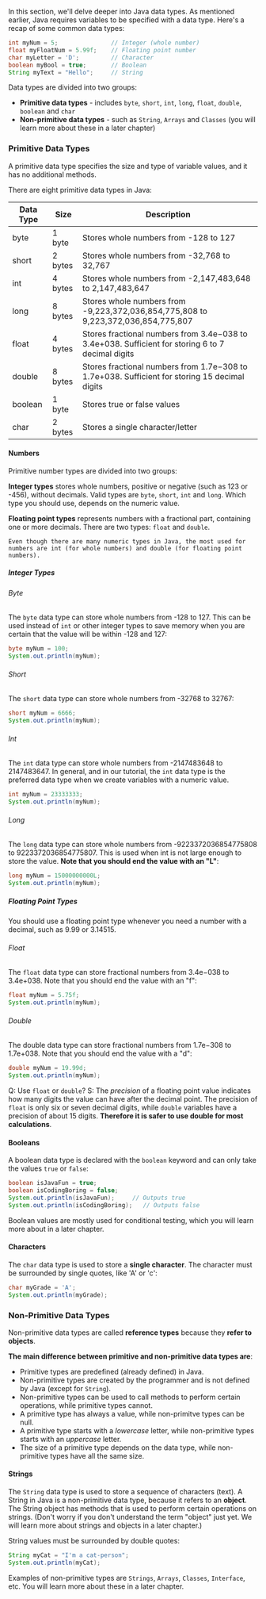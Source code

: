 
In this section, we'll delve deeper into Java data types. As mentioned earlier, Java requires variables to be specified with a data type. Here's a recap of some common data types:


```java
int myNum = 5;               // Integer (whole number)
float myFloatNum = 5.99f;    // Floating point number
char myLetter = 'D';         // Character
boolean myBool = true;       // Boolean
String myText = "Hello";     // String
```

Data types are divided into two groups:

- __Primitive data types__ - includes `byte`, `short`, `int`, `long`, `float`, `double`, `boolean` and `char`
- __Non-primitive data types__ - such as `String`, `Arrays` and `Classes` (you will learn more about these in a later chapter)

### Primitive Data Types

A primitive data type specifies the size and type of variable values, and it has no additional methods.

There are eight primitive data types in Java:

Data Type	| Size		| Description
------------|-----------|-------------------------------------------
byte 		|1 byte 	|Stores whole numbers from -128 to 127
short		|2 bytes	|Stores whole numbers from -32,768 to 32,767
int			|4 bytes	|Stores whole numbers from -2,147,483,648 to 2,147,483,647
long		|8 bytes	|Stores whole numbers from -9,223,372,036,854,775,808 to 9,223,372,036,854,775,807
float		|4 bytes	|Stores fractional numbers from 3.4e−038 to 3.4e+038. Sufficient for storing 6 to 7 decimal digits
double		|8 bytes	|Stores fractional numbers from 1.7e−308 to 1.7e+038. Sufficient for storing 15 decimal digits
boolean		|1 byte		|Stores true or false values
char		|2 bytes	|Stores a single character/letter

#### Numbers

Primitive number types are divided into two groups:

__Integer types__ stores whole numbers, positive or negative (such as 123 or -456), without decimals. Valid types are `byte`, `short`, `int` and `long`. Which type you should use, depends on the numeric value.

__Floating point types__ represents numbers with a fractional part, containing one or more decimals. There are two types: `float` and `double`.

	Even though there are many numeric types in Java, the most used for numbers are int (for whole numbers) and double (for floating point numbers).

##### Integer Types

###### Byte

The `byte` data type can store whole numbers from -128 to 127. This can be used instead of `int` or other integer types to save memory when you are certain that the value will be within -128 and 127:

```java
byte myNum = 100;
System.out.println(myNum);
```
###### Short

The `short` data type can store whole numbers from -32768 to 32767:

```java
short myNum = 6666;
System.out.println(myNum);
```

###### Int

The `int` data type can store whole numbers from -2147483648 to 2147483647. In general, and in our tutorial, the `int` data type is the preferred data type when we create variables with a numeric value.

```java
int myNum = 23333333;
System.out.println(myNum);
```

###### Long

The `long` data type can store whole numbers from -9223372036854775808 to 9223372036854775807. This is used when int is not large enough to store the value. __Note that you should end the value with an "L"__:

```java
long myNum = 15000000000L;
System.out.println(myNum);
```

##### Floating Point Types

You should use a floating point type whenever you need a number with a decimal, such as 9.99 or 3.14515.

###### Float

The `float` data type can store fractional numbers from 3.4e−038 to 3.4e+038. Note that you should end the value with an "f":

```java
float myNum = 5.75f;
System.out.println(myNum);
```
###### Double

The double data type can store fractional numbers from 1.7e−308 to 1.7e+038. Note that you should end the value with a "d":

```java
double myNum = 19.99d;
System.out.println(myNum);
```
Q: Use `float` or `double`?
S: The _precision_ of a floating point value indicates how many digits the value can have after the decimal point. The precision of `float` is only six or seven decimal digits, while `double` variables have a precision of about 15 digits. __Therefore it is safer to use double for most calculations__.

#### Booleans

A boolean data type is declared with the `boolean` keyword and can only take the values `true` or `false`:

```java
boolean isJavaFun = true;
boolean isCodingBoring = false;
System.out.println(isJavaFun);     // Outputs true
System.out.println(isCodingBoring);   // Outputs false
```
Boolean values are mostly used for conditional testing, which you will learn more about in a later chapter.

#### Characters

The `char` data type is used to store a __single character__. The character must be surrounded by single quotes, like 'A' or 'c':

```java
char myGrade = 'A';
System.out.println(myGrade);
```

### Non-Primitive Data Types

Non-primitive data types are called __reference types__ because they __refer to objects__.

__The main difference between primitive and non-primitive data types are__:

- Primitive types are predefined (already defined) in Java.
- Non-primitive types are created by the programmer and is not defined by Java (except for `String`).
- Non-primitive types can be used to call methods to perform certain operations, while primitive types cannot.
- A primitive type has always a value, while non-primitve types can be null.
- A primitive type starts with a _lowercase_ letter, while non-primitive types starts with an _uppercase_ letter.
- The size of a primitive type depends on the data type, while non-primitive types have all the same size.

#### Strings

The `String` data type is used to store a sequence of characters (text). A String in Java is a non-primitive data type, because it refers to an __object__. The String object has methods that is used to perform certain operations on strings. (Don't worry if you don't understand the term "object" just yet. We will learn more about strings and objects in a later chapter.)

String values must be surrounded by double quotes:

```java
String myCat = "I'm a cat-person";
System.out.println(myCat);
```

Examples of non-primitive types are `Strings`, `Arrays`, `Classes`, `Interface`, etc. You will learn more about these in a later chapter.